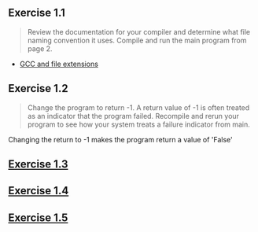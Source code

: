 
## Exercise 1.1

> Review the documentation for your compiler and determine what file naming convention it uses. Compile and run the main program from page 2.
* [GCC and file extensions](http://http://labor-liber.org/en/gnu-linux/development/index.php?diapo=extensions)

## Exercise 1.2 
> Change the program to return -1. A return value of -1 is often treated as an indicator that the program failed. Recompile and rerun your program to see how your system treats a failure indicator from main.

Changing the return to -1 makes the program return a value of 'False'

## [Exercise 1.3](https://github.com/ss-haze/cpp_primer/blob/main/ch01/1-3.cpp)

## [Exercise 1.4](https://github.com/ss-haze/cpp_primer/blob/main/ch01/1-4.cpp)

## [Exercise 1.5](https://github.com/ss-haze/cpp_primer/blob/main/ch01/1-5.cpp)




